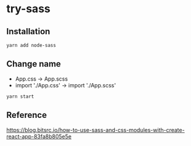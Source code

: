

# try-sass

## Installation

```
yarn add node-sass
```

## Change name

* App.css -> App.scss
* import './App.css' -> import './App.scss'
```
yarn start
```

## Reference

https://blog.bitsrc.io/how-to-use-sass-and-css-modules-with-create-react-app-83fa8b805e5e
